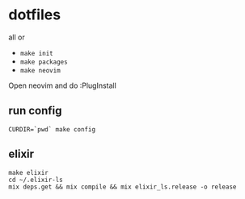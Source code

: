 # dotfiles

all or 

- `make init`
- `make packages`
- `make neovim`

Open neovim and do :PlugInstall

## run config

```
CURDIR=`pwd` make config
```

## elixir

```
make elixir
cd ~/.elixir-ls
mix deps.get && mix compile && mix elixir_ls.release -o release
```
